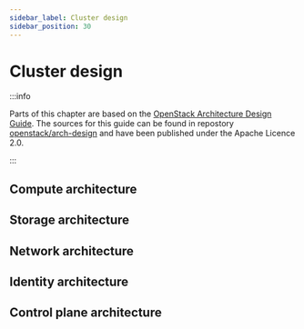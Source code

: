 ```yaml
---
sidebar_label: Cluster design
sidebar_position: 30
---
```


# Cluster design

:::info

Parts of this chapter are based on the [OpenStack Architecture Design Guide](https://docs.openstack.org/arch-design/index.html).
The sources for this guide can be found in repostory [openstack/arch-design](https://github.com/openstack/arch-design)
and have been published under the Apache Licence 2.0.

:::

## Compute architecture

## Storage architecture

## Network architecture

## Identity architecture

## Control plane architecture
